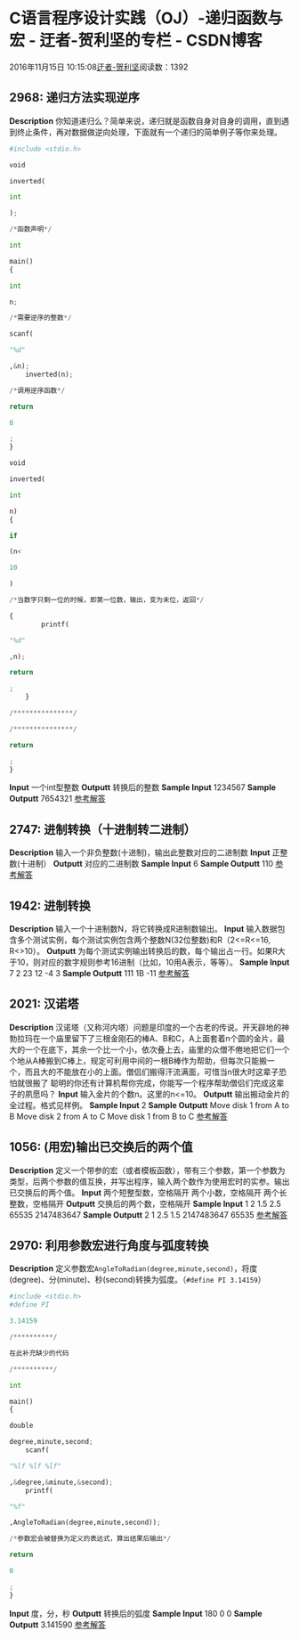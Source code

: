 
# C语言程序设计实践（OJ）-递归函数与宏 - 迂者-贺利坚的专栏 - CSDN博客

2016年11月15日 10:15:08[迂者-贺利坚](https://me.csdn.net/sxhelijian)阅读数：1392



## 2968: 递归方法实现逆序
**Description**
你知道递归么？简单来说，递归就是函数自身对自身的调用，直到遇到终止条件，再对数据做逆向处理，下面就有一个递归的简单例子等你来处理。
```python
#include <stdio.h>
```
```python
void
```
```python
inverted(
```
```python
int
```
```python
);
```
```python
/*函数声明*/
```
```python
int
```
```python
main()
{
```
```python
int
```
```python
n;
```
```python
/*需要逆序的整数*/
```
```python
scanf(
```
```python
"%d"
```
```python
,&n);
    inverted(n);
```
```python
/*调用逆序函数*/
```
```python
return
```
```python
0
```
```python
;
}
```
```python
void
```
```python
inverted(
```
```python
int
```
```python
n)
{
```
```python
if
```
```python
(n<
```
```python
10
```
```python
)
```
```python
/*当数字只剩一位的时候，即第一位数，输出，变为末位，返回*/
```
```python
{
        printf(
```
```python
"%d"
```
```python
,n);
```
```python
return
```
```python
;
    }
```
```python
/***************/
```
```python
/***************/
```
```python
return
```
```python
;
}
```
**Input**
一个int型整数
**Outputt**
转换后的整数
**Sample Input**
1234567
**Sample Outputt**
7654321
[参考解答](http://blog.csdn.net/sxhelijian/article/details/53168703)
## 2747: 进制转换（十进制转二进制）
**Description**
输入一个非负整数(十进制)，输出此整数对应的二进制数
**Input**
正整数(十进制）
**Outputt**
对应的二进制数
**Sample Input**
6
**Sample Outputt**
110
[参考解答](http://blog.csdn.net/sxhelijian/article/details/53168733)
## 1942: 进制转换
**Description**
输入一个十进制数N，将它转换成R进制数输出。
**Input**
输入数据包含多个测试实例，每个测试实例包含两个整数N(32位整数)和R（2<=R<=16, R<>10）。
**Outputt**
为每个测试实例输出转换后的数，每个输出占一行。如果R大于10，则对应的数字规则参考16进制（比如，10用A表示，等等）。
**Sample Input**
7 2
23 12
-4 3
**Sample Outputt**
111
1B
-11
[参考解答](http://blog.csdn.net/sxhelijian/article/details/53168761)
## 2021: 汉诺塔
**Description**
汉诺塔（又称河内塔）问题是印度的一个古老的传说。开天辟地的神勃拉玛在一个庙里留下了三根金刚石的棒A、B和C，A上面套着n个圆的金片，最大的一个在底下，其余一个比一个小，依次叠上去，庙里的众僧不倦地把它们一个个地从A棒搬到C棒上，规定可利用中间的一根B棒作为帮助，但每次只能搬一个，而且大的不能放在小的上面。僧侣们搬得汗流满面，可惜当n很大时这辈子恐怕就很搬了 聪明的你还有计算机帮你完成，你能写一个程序帮助僧侣们完成这辈子的夙愿吗？
**Input**
输入金片的个数n。这里的n<=10。
**Outputt**
输出搬动金片的全过程。格式见样例。
**Sample Input**
2
**Sample Outputt**
Move disk 1 from A to B
Move disk 2 from A to C
Move disk 1 from B to C
[参考解答](http://blog.csdn.net/sxhelijian/article/details/53169044)
## 1056: (用宏)输出已交换后的两个值
**Description**
定义一个带参的宏（或者模板函数），带有三个参数，第一个参数为类型，后两个参数的值互换，并写出程序，输入两个数作为使用宏时的实参。输出已交换后的两个值。
**Input**
两个短整型数，空格隔开
两个小数，空格隔开
两个长整数，空格隔开
**Outputt**
交换后的两个数，空格隔开
**Sample Input**
1 2
1.5 2.5
65535 2147483647
**Sample Outputt**
2 1
2.5 1.5
2147483647 65535
[参考解答](http://blog.csdn.net/sxhelijian/article/details/53169066)
## 2970: 利用参数宏进行角度与弧度转换
**Description**
定义参数宏`AngleToRadian(degree,minute,second)`，将度(degree)、分(minute)、秒(second)转换为弧度。（`#define PI 3.14159`）
```python
#include <stdio.h>
#define PI
```
```python
3.14159
```
```python
/**********/
```
```python
在此补充缺少的代码
```
```python
/**********/
```
```python
int
```
```python
main()
{
```
```python
double
```
```python
degree,minute,second;
    scanf(
```
```python
"%lf %lf %lf"
```
```python
,&degree,&minute,&second);
    printf(
```
```python
"%f"
```
```python
,AngleToRadian(degree,minute,second));
```
```python
/*参数宏会被替换为定义的表达式，算出结果后输出*/
```
```python
return
```
```python
0
```
```python
;
}
```
**Input**
度，分，秒
**Outputt**
转换后的弧度
**Sample Input**
180 0 0
**Sample Outputt**
3.141590
[参考解答](http://blog.csdn.net/sxhelijian/article/details/53169094)

